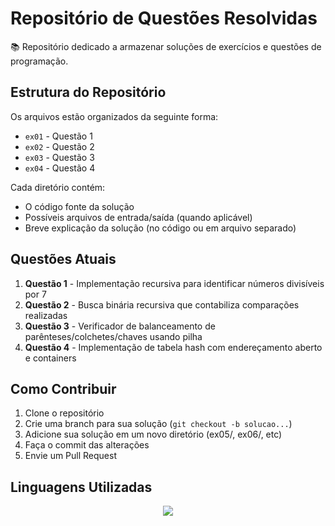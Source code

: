 # Repositório de Questões Resolvidas

📚 Repositório dedicado a armazenar soluções de exercícios e questões de programação.

## Estrutura do Repositório

Os arquivos estão organizados da seguinte forma:
- `ex01` - Questão 1
- `ex02` - Questão 2
- `ex03` - Questão 3
- `ex04` - Questão 4

Cada diretório contém:
- O código fonte da solução
- Possíveis arquivos de entrada/saída (quando aplicável)
- Breve explicação da solução (no código ou em arquivo separado)

## Questões Atuais

1. **Questão 1** - Implementação recursiva para identificar números divisíveis por 7
2. **Questão 2** - Busca binária recursiva que contabiliza comparações realizadas
3. **Questão 3** - Verificador de balanceamento de parênteses/colchetes/chaves usando pilha
4. **Questão 4** - Implementação de tabela hash com endereçamento aberto e containers

## Como Contribuir

1. Clone o repositório
2. Crie uma branch para sua solução (`git checkout -b solucao...`)
3. Adicione sua solução em um novo diretório (ex05/, ex06/, etc)
4. Faça o commit das alterações
5. Envie um Pull Request

## Linguagens Utilizadas
<p align="center">
  <a href="https://skillicons.dev">
    <img src="https://skillicons.dev/icons?i=python" />
  </a>
</p>
